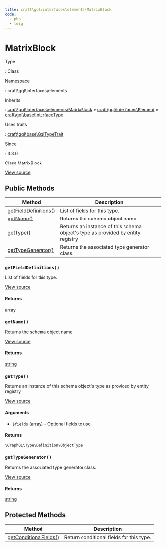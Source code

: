 ```yaml
---
title: craft\gql\interfaces\elements\MatrixBlock
code:
  - php
  - twig
---
```


# MatrixBlock

Type

:   Class

Namespace

:   craft\gql\interfaces\elements

Inherits

:   [craft\gql\interfaces\elements\MatrixBlock](craft-gql-interfaces-elements-matrixblock.md) &raquo;
[craft\gql\interfaces\Element](craft-gql-interfaces-element.md) &raquo;
[craft\gql\base\InterfaceType](craft-gql-base-interfacetype.md)

Uses traits

:   [craft\gql\base\GqlTypeTrait](craft-gql-base-gqltypetrait.md)

Since

:   3.3.0



Class MatrixBlock





[View source](https://github.com/craftcms/cms/blob/master/src/gql/interfaces/elements/MatrixBlock.php)






## Public Methods

| Method                                                                                           | Description
| ------------------------------------------------------------------------------------------------ | -------------------------------------------------------------------------------
| [getFieldDefinitions()](craft-gql-interfaces-elements-matrixblock.md#method-getfielddefinitions) | List of fields for this type.
| [getName()](craft-gql-interfaces-elements-matrixblock.md#method-getname)                         | Returns the schema object name
| [getType()](craft-gql-interfaces-elements-matrixblock.md#method-gettype)                         | Returns an instance of this schema object's type as provided by entity registry
| [getTypeGenerator()](craft-gql-interfaces-elements-matrixblock.md#method-gettypegenerator)       | Returns the associated type generator class.

### `getFieldDefinitions()`





List of fields for this type.








[View source](https://github.com/craftcms/cms/blob/master/src/gql/interfaces/elements/MatrixBlock.php#L68-L97)



#### Returns

[array](http://php.net/language.types.array)



### `getName()`





Returns the schema object name








[View source](https://github.com/craftcms/cms/blob/master/src/gql/interfaces/elements/MatrixBlock.php#L60-L63)



#### Returns

[string](http://php.net/language.types.string)



### `getType()`





Returns an instance of this schema object's type as provided by entity registry








[View source](https://github.com/craftcms/cms/blob/master/src/gql/interfaces/elements/MatrixBlock.php#L37-L55)


#### Arguments

- `$fields` ([array](http://php.net/language.types.array)) – Optional fields to use

#### Returns

`\GraphQL\Type\Definition\ObjectType`



### `getTypeGenerator()`





Returns the associated type generator class.








[View source](https://github.com/craftcms/cms/blob/master/src/gql/interfaces/elements/MatrixBlock.php#L29-L32)



#### Returns

[string](http://php.net/language.types.string)





## Protected Methods

| Method                                                                                                                        | Description
| ----------------------------------------------------------------------------------------------------------------------------- | ----------------------------------------
| [getConditionalFields()](craft-gql-base-gqltypetrait.md#method-getconditionalfields "Defined by craft\gql\base\GqlTypeTrait") | Return conditional fields for this type.






